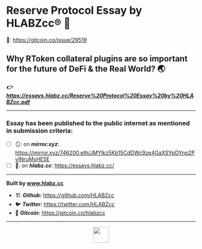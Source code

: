 # Reserve Protocol Essay by HLABZcc® 📓 

🚨: https://gitcoin.co/issue/29519

## Why RToken collateral plugins are so important for the future of DeFi & the Real World? 🌏

***👉 https://essays.hlabz.cc/Reserve%20Protocol%20Essay%20by%20HLABZcc.pdf***

<hr />

### Essay has been published to the public internet as mentioned in submission criteria:
- [ ] 🪞: on ***mirror.xyz***: https://mirror.xyz/746200.eth/JMYlkz5Kb15CdDWc9ze4GaXSYpDYnp2PvINruMsHE5E
- [ ] 🐊: on ***hlabz.cc***: https://essays.hlabz.cc/

<hr />

**Built by www.hlabz.cc**
- 🏗 ***Github:*** https://github.com/HLABZcc
- 🐦 ***Twitter:*** https://twitter.com/HLABZcc
- 🌈 ***Gitcoin:*** https://gitcoin.co/hlabzcc

<hr />

  <p align="center">
    <a href="https://www.hlabz.cc/"><img src="https://user-images.githubusercontent.com/113842155/195224448-f56ebf5c-a876-4a4a-b364-250f9220419e.png" width="42px"></a>
  </p>
 
 
  
 
 
    
    
 
 
  
 
 
